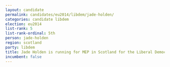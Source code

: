 ```yaml
---
layout: candidate
permalink: candidates/eu2014/libdem/jade-holden/
categories: candidate libdem
election: eu2014
list-rank: 5
list-rank-ordinal: 5th
person: jade-holden
region: scotland
party: libdem
title: Jade Holden is running for MEP in Scotland for the Liberal Democrats
incumbent: false
---
```

